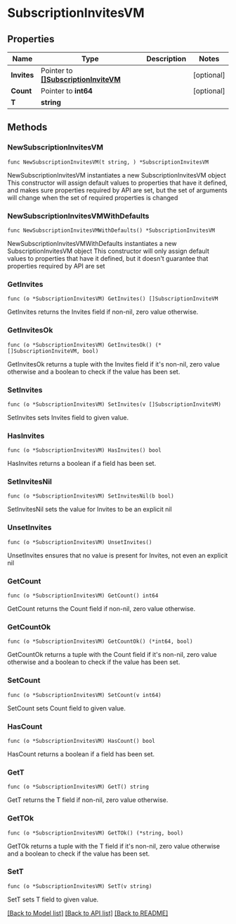 # SubscriptionInvitesVM

## Properties

Name | Type | Description | Notes
------------ | ------------- | ------------- | -------------
**Invites** | Pointer to [**[]SubscriptionInviteVM**](SubscriptionInviteVM.md) |  | [optional] 
**Count** | Pointer to **int64** |  | [optional] 
**T** | **string** |  | 

## Methods

### NewSubscriptionInvitesVM

`func NewSubscriptionInvitesVM(t string, ) *SubscriptionInvitesVM`

NewSubscriptionInvitesVM instantiates a new SubscriptionInvitesVM object
This constructor will assign default values to properties that have it defined,
and makes sure properties required by API are set, but the set of arguments
will change when the set of required properties is changed

### NewSubscriptionInvitesVMWithDefaults

`func NewSubscriptionInvitesVMWithDefaults() *SubscriptionInvitesVM`

NewSubscriptionInvitesVMWithDefaults instantiates a new SubscriptionInvitesVM object
This constructor will only assign default values to properties that have it defined,
but it doesn't guarantee that properties required by API are set

### GetInvites

`func (o *SubscriptionInvitesVM) GetInvites() []SubscriptionInviteVM`

GetInvites returns the Invites field if non-nil, zero value otherwise.

### GetInvitesOk

`func (o *SubscriptionInvitesVM) GetInvitesOk() (*[]SubscriptionInviteVM, bool)`

GetInvitesOk returns a tuple with the Invites field if it's non-nil, zero value otherwise
and a boolean to check if the value has been set.

### SetInvites

`func (o *SubscriptionInvitesVM) SetInvites(v []SubscriptionInviteVM)`

SetInvites sets Invites field to given value.

### HasInvites

`func (o *SubscriptionInvitesVM) HasInvites() bool`

HasInvites returns a boolean if a field has been set.

### SetInvitesNil

`func (o *SubscriptionInvitesVM) SetInvitesNil(b bool)`

 SetInvitesNil sets the value for Invites to be an explicit nil

### UnsetInvites
`func (o *SubscriptionInvitesVM) UnsetInvites()`

UnsetInvites ensures that no value is present for Invites, not even an explicit nil
### GetCount

`func (o *SubscriptionInvitesVM) GetCount() int64`

GetCount returns the Count field if non-nil, zero value otherwise.

### GetCountOk

`func (o *SubscriptionInvitesVM) GetCountOk() (*int64, bool)`

GetCountOk returns a tuple with the Count field if it's non-nil, zero value otherwise
and a boolean to check if the value has been set.

### SetCount

`func (o *SubscriptionInvitesVM) SetCount(v int64)`

SetCount sets Count field to given value.

### HasCount

`func (o *SubscriptionInvitesVM) HasCount() bool`

HasCount returns a boolean if a field has been set.

### GetT

`func (o *SubscriptionInvitesVM) GetT() string`

GetT returns the T field if non-nil, zero value otherwise.

### GetTOk

`func (o *SubscriptionInvitesVM) GetTOk() (*string, bool)`

GetTOk returns a tuple with the T field if it's non-nil, zero value otherwise
and a boolean to check if the value has been set.

### SetT

`func (o *SubscriptionInvitesVM) SetT(v string)`

SetT sets T field to given value.



[[Back to Model list]](../README.md#documentation-for-models) [[Back to API list]](../README.md#documentation-for-api-endpoints) [[Back to README]](../README.md)


